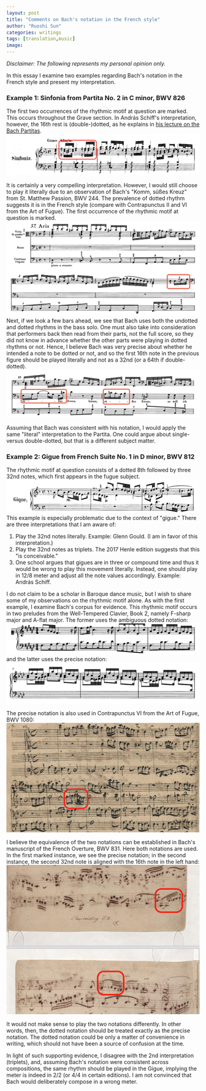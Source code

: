 ```yaml
---
layout: post
title: "Comments on Bach's notation in the French style"
author: "Ruoshi Sun"
categories: writings
tags: [translation,music]
image:
---
```


*Disclaimer: The following represents my personal opinion only.*

In this essay I examine two examples regarding Bach's notation in the French style and present my interpretation.

### Example 1: Sinfonia from Partita No. 2 in C minor, BWV 826
The first two occurrences of the rhythmic motif at question are marked. This occurs throughout the Grave section. In András Schiff's interpretation, however, the 16th rest is (double-)dotted, as he explains in [his lecture on the Bach Partitas](https://www.youtube.com/watch?v=JVjBIKNed_Q&t=48m44s). 
![](/assets/img/PartitaNo2.png)

It is certainly a very compelling interpretation. However, I would still choose to play it literally due to an observation of Bach's "Komm, süßes Kreuz" from St. Matthew Passion, BWV 244. The prevalence of dotted rhythm suggests it is in the French style (compare with Contrapunctus II and VI from the Art of Fugue). The first occurrence of the rhythmic motif at question is marked.
![](/assets/img/Komm1.png)
Next, if we look a few bars ahead, we see that Bach uses both the undotted and dotted rhythms in the bass solo. One must also take into consideration that performers back then read from their parts, not the full score, so they did not know in advance whether the other parts were playing in dotted rhythms or not. Hence, I believe Bach was very precise about whether he intended a note to be dotted or not, and so the first 16th note in the previous figure should be played literally and not as a 32nd (or a 64th if double-dotted).
![](/assets/img/Komm2.png)

Assuming that Bach was consistent with his notation, I would apply the same "literal" interpretation to the Partita. One could argue about single- versus double-dotted, but that is a different subject matter.

### Example 2: Gigue from French Suite No. 1 in D minor, BWV 812
The rhythmic motif at question consists of a dotted 8th followed by three 32nd notes, which first appears in the fugue subject.
![](/assets/img/French1Gigue.png)
This example is especially problematic due to the context of "gigue." There are three interpretations that I am aware of:

1. Play the 32nd notes literally. Example: Glenn Gould. (I am in favor of this interpretation.)
1. Play the 32nd notes as triplets. The 2017 Henle edition suggests that this "is conceivable."
1. One school argues that gigues are in three or compound time and thus it would be wrong to play this movement literally. Instead, one should play in 12/8 meter and adjust all the note values accordingly. Example: András Schiff.

I do not claim to be a scholar in Baroque dance music, but I wish to share some of my observations on the rhythmic motif alone. As with the first example, I examine Bach's corpus for evidence. This rhythmic motif occurs in two preludes from the Well-Tempered Clavier, Book 2, namely F-sharp major and A-flat major. The former uses the ambiguous dotted notation:
![](/assets/img/PreludeFsharp.png)
and the latter uses the precise notation:
![](/assets/img/PreludeAflat.png)

The precise notation is also used in Contrapunctus VI from the Art of Fugue, BWV 1080:
![](/assets/img/ContrapunctusVI.png)

I believe the equivalence of the two notations can be established in Bach's manuscript of the French Overture, BWV 831. Here both notations are used. In the first marked instance, we see the precise notation; in the second instance, the second 32nd note is aligned with the 16th note in the left hand:
![](/assets/img/FrenchOverture.png)

It would not make sense to play the two notations differently. In other words, then, the dotted notation should be treated exactly as the precise notation. The dotted notation could be only a matter of convenience in writing, which should not have been a source of confusion at the time.

In light of such supporting evidence, I disagree with the 2nd interpretation (triplets), and, assuming Bach's notation were consistent across compositions, the same rhythm should be played in the Gigue, implying the meter is indeed in 2/2 (or 4/4 in certain editions). I am not convinced that Bach would deliberately compose in a wrong meter.
